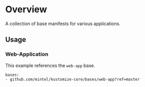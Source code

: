 # Overview

A collection of base manifests for various applications.

## Usage

### Web-Application 

This example references the `web-app` base.

```
bases:
- github.com/mintel/kustomize-core/bases/web-app?ref=master
```
